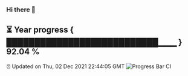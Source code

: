 ### Hi there 👋
⏳ Year progress { ███████████████████████████▁▁▁ } 92.04 %
---
⏰ Updated on Thu, 02 Dec 2021 22:44:05 GMT
![Progress Bar CI](https://github.com/liununu/liununu/workflows/Progress%20Bar%20CI/badge.svg)
